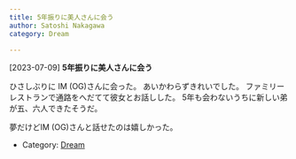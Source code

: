 ```yaml
---
title: 5年振りに美人さんに会う
author: Satoshi Nakagawa
category: Dream

---
```


[2023-07-09] **5年振りに美人さんに会う** 

 ひさしぶりに IM (OG)さんに会った。
あいかわらずきれいでした。
ファミリーレストランで通路をへだてて彼女とお話しした。
5年も会わないうちに新しい弟が五、六人できたそうだ。

 夢だけどIM (OG)さんと話せたのは嬉しかった。

- Category: [Dream](https://merapano.github.io/categories.html#Dream)

